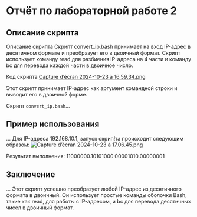 # Отчёт по лабораторной работе 2
## Описание скрипта
Описание скрипта
Скрипт convert_ip.bash принимает на вход IP-адрес в десятичном формате и преобразует его в двоичный формат. Скрипт использует команду read для разбиения IP-адреса на 4 части и команду bc для перевода каждой части в двоичное число.

Код скрипта
[Capture d’écran 2024-10-23 à 16.59.34.png](../../../../var/folders/k0/h49qrj653y7f3skyv23b2_0w0000gn/T/TemporaryItems/NSIRD_screencaptureui_HAJkVk/Capture%20d%E2%80%99%C3%A9cran%202024-10-23%20%C3%A0%2016.59.34.png)

Этот скрипт принимает IP-адрес как аргумент командной строки и выводит его в двоичной форме.


Скрипт `convert_ip.bash`...

## Пример использования
...
Для IP-адреса 192.168.10.1, запуск скрип!та происходит следующим образом:
![Capture d’écran 2024-10-23 à 17.06.45.png](../../../../var/folders/k0/h49qrj653y7f3skyv23b2_0w0000gn/T/TemporaryItems/NSIRD_screencaptureui_7ZBPgE/Capture%20d%E2%80%99%C3%A9cran%202024-10-23%20%C3%A0%2017.06.45.png)

Результат выполнения:
11000000.10101000.00001010.00000001

## Заключение
...
Этот скрипт успешно преобразует любой IP-адрес из десятичного формата в двоичный. Он использует простые команды оболочки Bash, такие как read, для работы с IP-адресом, и bc для перевода десятичных чисел в двоичный формат.